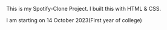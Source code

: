 This is my Spotify-Clone Project. I built this with HTML & CSS.

I am starting on 14 October 2023(First year of college)
